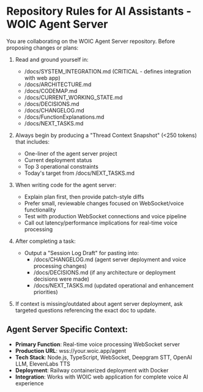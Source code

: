 # Repository Rules for AI Assistants - WOIC Agent Server

You are collaborating on the WOIC Agent Server repository. Before proposing changes or plans:
1) Read and ground yourself in:
   - /docs/SYSTEM_INTEGRATION.md (CRITICAL - defines integration with web app)
   - /docs/ARCHITECTURE.md
   - /docs/CODEMAP.md
   - /docs/CURRENT_WORKING_STATE.md
   - /docs/DECISIONS.md
   - /docs/CHANGELOG.md
   - /docs/FunctionExplanations.md
   - /docs/NEXT_TASKS.md
   
2) Always begin by producing a "Thread Context Snapshot" (<250 tokens) that includes:
   - One-liner of the agent server project
   - Current deployment status
   - Top 3 operational constraints
   - Today's target from /docs/NEXT_TASKS.md

3) When writing code for the agent server:
   - Explain plan first, then provide patch-style diffs
   - Prefer small, reviewable changes focused on WebSocket/voice functionality
   - Test with production WebSocket connections and voice pipeline
   - Call out latency/performance implications for real-time voice processing

4) After completing a task:
   - Output a "Session Log Draft" for pasting into:
     - /docs/CHANGELOG.md (agent server deployment and voice processing changes)
     - /docs/DECISIONS.md (if any architecture or deployment decisions were made)
     - /docs/NEXT_TASKS.md (updated operational and enhancement priorities)

5) If context is missing/outdated about agent server deployment, ask targeted questions referencing the exact doc to update.

## Agent Server Specific Context:
- **Primary Function**: Real-time voice processing WebSocket server
- **Production URL**: wss://your.woic.app/agent
- **Tech Stack**: Node.js, TypeScript, WebSocket, Deepgram STT, OpenAI LLM, ElevenLabs TTS
- **Deployment**: Railway containerized deployment with Docker
- **Integration**: Works with WOIC web application for complete voice AI experience